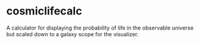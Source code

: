 # cosmiclifecalc
 A calculator for displaying the probability of life in the observable universe but scaled down to a galaxy scope for the visualizer.
